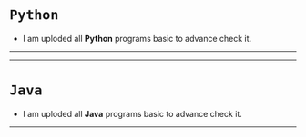 # `Python`
- I am uploded all **Python** programs basic to advance check it.
***
---
# `Java`
- I am uploded all **Java** programs basic to advance check it.
***




